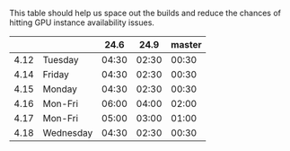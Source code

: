 This table should help us space out the builds and reduce
the chances of hitting GPU instance availability issues.

|      |           | 24.6  | 24.9  | master |
|------|-----------|-------|-------|--------|
| 4.12 | Tuesday   | 04:30 | 02:30 | 00:30  |
| 4.14 | Friday    | 04:30 | 02:30 | 00:30  |
| 4.15 | Monday    | 04:30 | 02:30 | 00:30  |
| 4.16 | Mon-Fri   | 06:00 | 04:00 | 02:00  |
| 4.17 | Mon-Fri   | 05:00 | 03:00 | 01:00  |
| 4.18 | Wednesday | 04:30 | 02:30 | 00:30  |